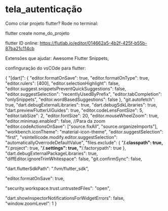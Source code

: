 # tela_autenticação

Como criar projeto flutter? Rode no terminal:

flutter create nome_do_projeto

flutter ID online: https://flutlab.io/editor/014662a5-4b2f-425f-b55b-87ba21c114cb

Extensões que ajudar: Awesome Flutter Snippets, 

confinguração do vsCOde para flutter:

{
  "[dart]": {
    "editor.formatOnSave": true,
    "editor.formatOnType": true,
    "editor.rulers": [400],
    "editor.selectionHighlight": false,
    "editor.suggest.snippetsPreventQuickSuggestions": false,
    "editor.suggestSelection": "recentlyUsedByPrefix",
    "editor.tabCompletion": "onlySnippets",
    "editor.wordBasedSuggestions": false
  },
  "git.autofetch": true,
  "dart.debugExternalLibraries": true,
  "dart.debugSdkLibraries": true,
  "dart.previewFlutterUiGuides": true,
  "editor.codeLensFontSize": 5,
  "editor.tabSize": 2,
  "editor.fontSize": 20,
  "editor.mouseWheelZoom": true,
  "editor.minimap.enabled": false, //Para da zoom
  "editor.codeActionsOnSave": ["source.fixAll", "source.organizeImports"],
  "workbench.iconTheme": "material-icon-theme",
  "editor.suggestSelection": "first",
  "vsintellicode.modify.editor.suggestSelection": "automaticallyOverrodeDefaultValue",
  "files.exclude": {
    "**/.classpath": true,
    "**/.project": true,
    "**/.settings": true,
    "**/.factorypath": true
  },
  "dart.debugExternalPackageLibraries": true,
  "diffEditor.ignoreTrimWhitespace": false,
  "git.confirmSync": false,

  "dart.flutterSdkPath": ".fvm/flutter_sdk",

  "editor.formatOnSave": true,

  "security.workspace.trust.untrustedFiles": "open",
  
  "dart.showInspectorNotificationsForWidgetErrors": false,
  "window.zoomLevel": 1
}
